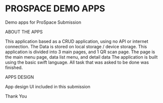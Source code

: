 # PROSPACE DEMO APPS
Demo apps for ProSpace Submission


ABOUT THE APPS

This application based as a CRUD application, using no API or internet connection. The Data is stored on local storage / device storage.
This application is divided into 3 main pages, and 1 QR scan page. The page is the main menu page, data list menu, and detail data
The application is built using the basic swift language. All task that was asked to be done was finished.

APPS DESIGN

App design UI included in this submission

Thank You
